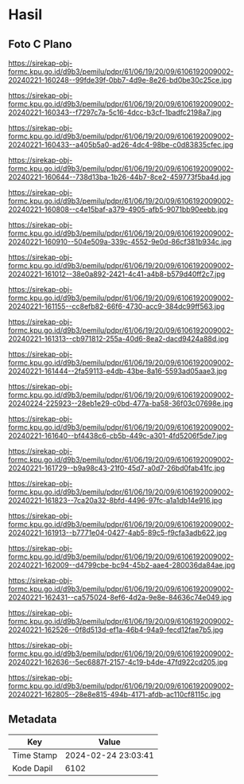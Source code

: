 # Hasil

## Foto C Plano

https://sirekap-obj-formc.kpu.go.id/d9b3/pemilu/pdpr/61/06/19/20/09/6106192009002-20240221-160248--99fde39f-0bb7-4d9e-8e26-bd0be30c25ce.jpg

https://sirekap-obj-formc.kpu.go.id/d9b3/pemilu/pdpr/61/06/19/20/09/6106192009002-20240221-160343--f7297c7a-5c16-4dcc-b3cf-1badfc2198a7.jpg

https://sirekap-obj-formc.kpu.go.id/d9b3/pemilu/pdpr/61/06/19/20/09/6106192009002-20240221-160433--a405b5a0-ad26-4dc4-98be-c0d83835cfec.jpg

https://sirekap-obj-formc.kpu.go.id/d9b3/pemilu/pdpr/61/06/19/20/09/6106192009002-20240221-160644--738d13ba-1b26-44b7-8ce2-459773f5ba4d.jpg

https://sirekap-obj-formc.kpu.go.id/d9b3/pemilu/pdpr/61/06/19/20/09/6106192009002-20240221-160808--c4e15baf-a379-4905-afb5-9071bb90eebb.jpg

https://sirekap-obj-formc.kpu.go.id/d9b3/pemilu/pdpr/61/06/19/20/09/6106192009002-20240221-160910--504e509a-339c-4552-9e0d-86cf381b934c.jpg

https://sirekap-obj-formc.kpu.go.id/d9b3/pemilu/pdpr/61/06/19/20/09/6106192009002-20240221-161012--38e0a892-2421-4c41-a4b8-b579d40ff2c7.jpg

https://sirekap-obj-formc.kpu.go.id/d9b3/pemilu/pdpr/61/06/19/20/09/6106192009002-20240221-161155--cc8efb82-66f6-4730-acc9-384dc99ff563.jpg

https://sirekap-obj-formc.kpu.go.id/d9b3/pemilu/pdpr/61/06/19/20/09/6106192009002-20240221-161313--cb971812-255a-40d6-8ea2-dacd9424a88d.jpg

https://sirekap-obj-formc.kpu.go.id/d9b3/pemilu/pdpr/61/06/19/20/09/6106192009002-20240221-161444--2fa59113-e4db-43be-8a16-5593ad05aae3.jpg

https://sirekap-obj-formc.kpu.go.id/d9b3/pemilu/pdpr/61/06/19/20/09/6106192009002-20240224-225923--28eb1e29-c0bd-477a-ba58-36f03c07698e.jpg

https://sirekap-obj-formc.kpu.go.id/d9b3/pemilu/pdpr/61/06/19/20/09/6106192009002-20240221-161640--bf4438c6-cb5b-449c-a301-4fd5206f5de7.jpg

https://sirekap-obj-formc.kpu.go.id/d9b3/pemilu/pdpr/61/06/19/20/09/6106192009002-20240221-161729--b9a98c43-21f0-45d7-a0d7-26bd0fab41fc.jpg

https://sirekap-obj-formc.kpu.go.id/d9b3/pemilu/pdpr/61/06/19/20/09/6106192009002-20240221-161823--7ca20a32-8bfd-4496-97fc-a1a1db14e916.jpg

https://sirekap-obj-formc.kpu.go.id/d9b3/pemilu/pdpr/61/06/19/20/09/6106192009002-20240221-161913--b7771e04-0427-4ab5-89c5-f9cfa3adb622.jpg

https://sirekap-obj-formc.kpu.go.id/d9b3/pemilu/pdpr/61/06/19/20/09/6106192009002-20240221-162009--d4799cbe-bc94-45b2-aae4-280036da84ae.jpg

https://sirekap-obj-formc.kpu.go.id/d9b3/pemilu/pdpr/61/06/19/20/09/6106192009002-20240221-162431--ca575024-8ef6-4d2a-9e8e-84636c74e049.jpg

https://sirekap-obj-formc.kpu.go.id/d9b3/pemilu/pdpr/61/06/19/20/09/6106192009002-20240221-162526--0f8d513d-ef1a-46b4-94a9-fecd12fae7b5.jpg

https://sirekap-obj-formc.kpu.go.id/d9b3/pemilu/pdpr/61/06/19/20/09/6106192009002-20240221-162636--5ec6887f-2157-4c19-b4de-47fd922cd205.jpg

https://sirekap-obj-formc.kpu.go.id/d9b3/pemilu/pdpr/61/06/19/20/09/6106192009002-20240221-162805--28e8e815-494b-4171-afdb-ac110cf8115c.jpg


## Metadata

| Key        | Value               |
| ---------- | ------------------- |
| Time Stamp | 2024-02-24 23:03:41 |
| Kode Dapil | 6102                |



